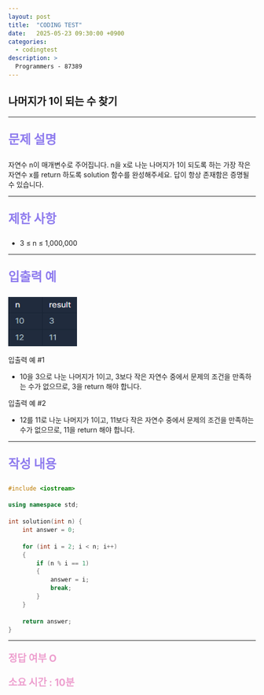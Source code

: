 ```yaml
---
layout: post
title:  "CODING TEST"
date:   2025-05-23 09:30:00 +0900
categories:
  - codingtest
description: >
  Programmers - 87389
---
```

## 나머지가 1이 되는 수 찾기

---

<p style = "color:#8f7cee; font-size:25px; font-weight:bold">
문제 설명
</p>

자연수 n이 매개변수로 주어집니다. n을 x로 나눈 나머지가 1이 되도록 하는 가장 작은 자연수 x를 return 하도록 solution 함수를 완성해주세요. 답이 항상 존재함은 증명될 수 있습니다.

---

<p style = "color:#8f7cee; font-size:25px; font-weight:bold">
제한 사항
</p>

- 3 ≤ n ≤ 1,000,000

---

<p style = "color:#8f7cee; font-size:25px; font-weight:bold">
입출력 예
</p>

<img src = "../../assets/img/codingtest/87389.png" width = "140" height = "100">

입출력 예 #1
- 10을 3으로 나눈 나머지가 1이고, 3보다 작은 자연수 중에서 문제의 조건을 만족하는 수가 없으므로, 3을 return 해야 합니다.

입출력 예 #2
- 12를 11로 나눈 나머지가 1이고, 11보다 작은 자연수 중에서 문제의 조건을 만족하는 수가 없으므로, 11을 return 해야 합니다.

---

<p style = "color:#8f7cee; font-size:25px; font-weight:bold">
작성 내용
</p>

```C++
#include <iostream>

using namespace std;

int solution(int n) {
    int answer = 0;
    
    for (int i = 2; i < n; i++)
    {
        if (n % i == 1)
        {
            answer = i;
            break;
        }
    }
    
    return answer;
}
```

---

<p style = "color:#ed9ece; font-size:20px; font-weight:bold">
정답 여부 O
</p>

<p style = "color:#ed9ece; font-size:20px; font-weight:bold">
소요 시간 : 10분
</p>
